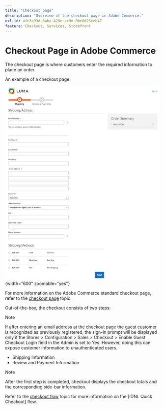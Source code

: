 ```yaml
---
title: "Checkout page"
description: "Overview of the checkout page in Adobe Commerce."
exl-id: afe3a93d-8aba-428e-ac9d-0be8d23ceb47
feature: Checkout, Services, Storefront
---
```

# Checkout Page in Adobe Commerce

The checkout page is where customers enter the required information to place an order.

An example of a checkout page:

![Checkout page](assets/checkout-page.png){width="600" zoomable="yes"}

For more information on the Adobe Commerce standard checkout page, refer to the [checkout page](https://docs.magento.com/user-guide/quick-tour/checkout-page.html) topic.

Out-of-the-box, the checkout consists of two steps:

>[!NOTE]
>
> If after entering an email address at the checkout page the guest customer is recognized as previously registered, the sign-in prompt will be displayed only if the Stores > Configuration > Sales > Checkout > Enable Guest Checkout Login field in the Admin is set to Yes. However, doing this can expose customer information to unauthenticated users.


- Shipping Information
- Review and Payment Information

>[!NOTE]
>
> After the first step is completed, checkout displays the checkout totals and the corresponding side-bar information.

Refer to the [checkout flow](../quick-checkout/checkout-flow.md) topic for more information on the [!DNL Quick Checkout] flow.
